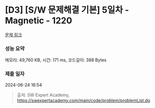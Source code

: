 # [D3] [S/W 문제해결 기본] 5일차 - Magnetic - 1220 

[문제 링크](https://swexpertacademy.com/main/code/problem/problemDetail.do?contestProbId=AV14hwZqABsCFAYD) 

### 성능 요약

메모리: 49,760 KB, 시간: 171 ms, 코드길이: 388 Bytes

### 제출 일자

2024-06-24 16:54



> 출처: SW Expert Academy, https://swexpertacademy.com/main/code/problem/problemList.do